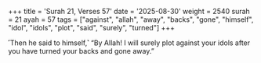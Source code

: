 +++
title = 'Surah 21, Verses 57'
date = '2025-08-30'
weight = 2540
surah = 21
ayah = 57
tags = ["against", "allah", "away", "backs", "gone", "himself", "idol", "idols", "plot", "said", "surely", "turned"]
+++

˹Then he said to himself,˺ “By Allah! I will surely plot against your idols after you have turned your backs and gone away.”